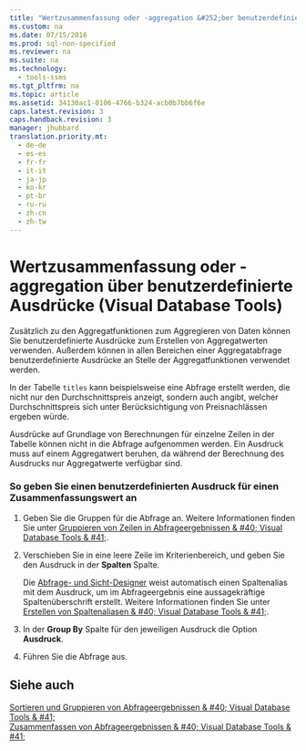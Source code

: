 ```yaml
---
title: "Wertzusammenfassung oder -aggregation &#252;ber benutzerdefinierte Ausdr&#252;cke (Visual Database Tools)"
ms.custom: na
ms.date: 07/15/2016
ms.prod: sql-non-specified
ms.reviewer: na
ms.suite: na
ms.technology: 
  - tools-ssms
ms.tgt_pltfrm: na
ms.topic: article
ms.assetid: 34130ac1-0106-4766-b324-acb0b7bb6f6e
caps.latest.revision: 3
caps.handback.revision: 3
manager: jhubbard
translation.priority.mt: 
  - de-de
  - es-es
  - fr-fr
  - it-it
  - ja-jp
  - ko-kr
  - pt-br
  - ru-ru
  - zh-cn
  - zh-tw
---
```

# Wertzusammenfassung oder -aggregation &#252;ber benutzerdefinierte Ausdr&#252;cke (Visual Database Tools)
Zusätzlich zu den Aggregatfunktionen zum Aggregieren von Daten können Sie benutzerdefinierte Ausdrücke zum Erstellen von Aggregatwerten verwenden. Außerdem können in allen Bereichen einer Aggregatabfrage benutzerdefinierte Ausdrücke an Stelle der Aggregatfunktionen verwendet werden.  
  
In der Tabelle `titles` kann beispielsweise eine Abfrage erstellt werden, die nicht nur den Durchschnittspreis anzeigt, sondern auch angibt, welcher Durchschnittspreis sich unter Berücksichtigung von Preisnachlässen ergeben würde.  
  
Ausdrücke auf Grundlage von Berechnungen für einzelne Zeilen in der Tabelle können nicht in die Abfrage aufgenommen werden. Ein Ausdruck muss auf einem Aggregatwert beruhen, da während der Berechnung des Ausdrucks nur Aggregatwerte verfügbar sind.  
  
### So geben Sie einen benutzerdefinierten Ausdruck für einen Zusammenfassungswert an  
  
1.  Geben Sie die Gruppen für die Abfrage an. Weitere Informationen finden Sie unter [Gruppieren von Zeilen in Abfrageergebnissen & #40; Visual Database Tools & #41;](../content/Group-Rows-in-Query-Results--Visual-Database-Tools-.md).  
  
2.  Verschieben Sie in eine leere Zeile im Kriterienbereich, und geben Sie den Ausdruck in der **Spalten** Spalte.  
  
    Die [Abfrage- und Sicht-Designer](../content/Query-and-View-Designer-Tools--Visual-Database-Tools-.md) weist automatisch einen Spaltenalias mit dem Ausdruck, um im Abfrageergebnis eine aussagekräftige Spaltenüberschrift erstellt. Weitere Informationen finden Sie unter [Erstellen von Spaltenaliasen & #40; Visual Database Tools & #41;](../content/Create-Column-Aliases--Visual-Database-Tools-.md).  
  
3.  In der **Group By** Spalte für den jeweiligen Ausdruck die Option **Ausdruck**.  
  
4.  Führen Sie die Abfrage aus.  
  
## Siehe auch  
[Sortieren und Gruppieren von Abfrageergebnissen & #40; Visual Database Tools & #41;](../content/Sort-and-Group-Query-Results--Visual-Database-Tools-.md)  
[Zusammenfassen von Abfrageergebnissen & #40; Visual Database Tools & #41;](../content/Summarize-Query-Results--Visual-Database-Tools-.md)  
  
